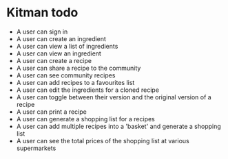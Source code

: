 # Kitman todo

- A user can sign in
- A user can create an ingredient
- A user can view a list of ingredients
- A user can view an ingredient
- A user can create a recipe
- A user can share a recipe to the community
- A user can see community recipes
- A user can add recipes to a favourites list
- A user can edit the ingredients for a cloned recipe
- A user can toggle between their version and the original version of a recipe
- A user can print a recipe
- A user can generate a shopping list for a recipes
- A user can add multiple recipes into a 'basket' and generate a shopping list
- A user can see the total prices of the shopping list at various supermarkets
